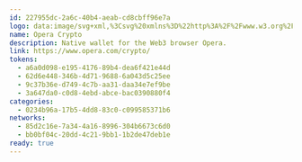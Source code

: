 ```yaml
---
id: 227955dc-2a6c-40b4-aeab-cd8cbff96e7a
logo: data:image/svg+xml,%3Csvg%20xmlns%3D%22http%3A%2F%2Fwww.w3.org%2F2000%2Fsvg%22%20width%3D%2248%22%20height%3D%2248%22%20fill%3D%22none%22%3E%3Cpath%20fill%3D%22%23F2F5FF%22%20d%3D%22M24%2048c13.255%200%2024-10.745%2024-24S37.255%200%2024%200%200%2010.745%200%2024s10.745%2024%2024%2024Z%22%2F%3E%3Cpath%20fill%3D%22url(%23a)%22%20d%3D%22M19.326%2032.001c-1.57-1.853-2.587-4.593-2.657-7.668v-.669c.07-3.074%201.086-5.814%202.657-7.668%202.036-2.645%205.065-4.322%208.446-4.322%202.08%200%204.026.635%205.69%201.74a14.143%2014.143%200%200%200-9.41-3.614L24%209.799c-7.843%200-14.2%206.358-14.2%2014.2%200%207.615%205.995%2013.83%2013.523%2014.183a14.149%2014.149%200%200%200%2010.14-3.597c-1.664%201.104-3.61%201.74-5.69%201.74-3.382%200-6.41-1.678-8.447-4.323Z%22%2F%3E%3Cpath%20fill%3D%22url(%23b)%22%20d%3D%22M19.325%2015.997c1.303-1.538%202.987-2.466%204.826-2.466%204.133%200%207.484%204.687%207.484%2010.468s-3.35%2010.468-7.485%2010.468c-1.838%200-3.522-.928-4.824-2.465%202.037%202.645%205.065%204.322%208.447%204.322%202.08%200%204.027-.634%205.69-1.738A14.165%2014.165%200%200%200%2038.2%2024c0-4.206-1.83-7.985-4.735-10.585-1.666-1.105-3.612-1.74-5.693-1.74-3.381%200-6.41%201.678-8.447%204.323Z%22%2F%3E%3Cdefs%3E%3ClinearGradient%20id%3D%22a%22%20x1%3D%2221.632%22%20x2%3D%2221.632%22%20y1%3D%2210.262%22%20y2%3D%2237.785%22%20gradientUnits%3D%22userSpaceOnUse%22%3E%3Cstop%20offset%3D%22.3%22%20stop-color%3D%22%23FF1B2D%22%2F%3E%3Cstop%20offset%3D%22.438%22%20stop-color%3D%22%23FA1A2C%22%2F%3E%3Cstop%20offset%3D%22.594%22%20stop-color%3D%22%23ED1528%22%2F%3E%3Cstop%20offset%3D%22.758%22%20stop-color%3D%22%23D60E21%22%2F%3E%3Cstop%20offset%3D%22.927%22%20stop-color%3D%22%23B70519%22%2F%3E%3Cstop%20offset%3D%221%22%20stop-color%3D%22%23A70014%22%2F%3E%3C%2FlinearGradient%3E%3ClinearGradient%20id%3D%22b%22%20x1%3D%2228.762%22%20x2%3D%2228.762%22%20y1%3D%2211.884%22%20y2%3D%2236.227%22%20gradientUnits%3D%22userSpaceOnUse%22%3E%3Cstop%20stop-color%3D%22%239C0000%22%2F%3E%3Cstop%20offset%3D%22.7%22%20stop-color%3D%22%23FF4B4B%22%2F%3E%3C%2FlinearGradient%3E%3C%2Fdefs%3E%3C%2Fsvg%3E
name: Opera Crypto
description: Native wallet for the Web3 browser Opera.
link: https://www.opera.com/crypto/
tokens:
  - a6a0d098-e195-4176-89b4-dea6f421e44d
  - 62d6e448-346b-4d71-9688-6a043d5c25ee
  - 9c37b36e-d749-4c7b-aa31-daa34e7ef9be
  - 3a647da0-c0d8-4ebd-abce-bac0390880f4
categories:
  - 0234b96a-17b5-4dd8-83c0-c099585371b6
networks:
  - 85d2c16e-7a34-4a16-8996-304b6673c6d0
  - bb0bf04c-20dd-4c21-9bb1-1b2de47deb1e
ready: true
---
```

